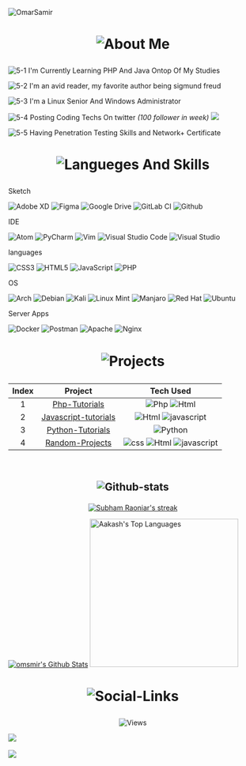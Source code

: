 

![OmarSamir](https://github.com/omsmir/omsmir/blob/main/banner/Omar.gif)



<h1 align="center"> 

![About Me](https://img.shields.io/badge/About-Me-purple?style=for-the-badge)

</h1>


![5-1](https://img.shields.io/badge/5-1%20-%23d01b59) I'm Currently Learning PHP And Java 
Ontop Of My Studies <br>

![5-2](https://img.shields.io/badge/5-2%20-%23d01b59) I'm an avid reader, my favorite author being sigmund freud <br>

![5-3](https://img.shields.io/badge/5-3%20-%23d01b59) I'm a Linux Senior And Windows Administrator  <br> 

![5-4](https://img.shields.io/badge/5-4%20-%23d01b59) Posting Coding Techs On twitter <em>(100 follower in week)</em> <a href="https://twitter.com/omsamiir" target="_blank"><img src="https://badgen.net/badge/icon/twitter?icon=twitter&label" target="_blank"></a>  <br>

![5-5](https://img.shields.io/badge/5-5%20-%23d01b59) Having Penetration Testing Skills and Network+ Certificate 

<h1 align="center">

![Langueges And Skills](https://img.shields.io/badge/Langueges-Skills-%230E7FBF?style=for-the-badge)

</h1>

<p align="left">Sketch</p>

![Adobe XD](https://img.shields.io/badge/Adobe%20XD-470137?style=for-the-badge&logo=Adobe%15XD&logoColor=#FF61F6) ![Figma](https://img.shields.io/badge/figma-%23F24E1E.svg?style=for-the-badge&logo=figma&logoColor=white) ![Google Drive](https://img.shields.io/badge/Google%20Drive-4285F4?style=for-the-badge&logo=googledrive&logoColor=white) ![GitLab CI](https://img.shields.io/badge/gitlab%20ci-%23181717.svg?style=for-the-badge&logo=gitlab&logoColor=white) ![Github](https://img.shields.io/badge/github-%23e4626b.svg?style=for-the-badge&logo=github&logoColor=140200)
 <br>




<p align="left">IDE</p>

![Atom](https://img.shields.io/badge/Atom-%2366595C.svg?style=for-the-badge&logo=atom&logoColor=white) ![PyCharm](https://img.shields.io/badge/pycharm-143?style=for-the-badge&logo=pycharm&logoColor=black&color=black&labelColor=green) ![Vim](https://img.shields.io/badge/VIM-%2311AB00.svg?style=for-the-badge&logo=vim&logoColor=white) ![Visual Studio Code](https://img.shields.io/badge/Visual%20Studio%20Code-0078d7.svg?style=for-the-badge&logo=visual-studio-code&logoColor=white) ![Visual Studio](https://img.shields.io/badge/Visual%20Studio-5C2D91.svg?style=for-the-badge&logo=visual-studio&logoColor=white)<br> 



<p align="left">languages</p>

![CSS3](https://img.shields.io/badge/css3-%231572B6.svg?style=for-the-badge&logo=css3&logoColor=white) ![HTML5](https://img.shields.io/badge/html5-%23E34F26.svg?style=for-the-badge&logo=html5&logoColor=white) ![JavaScript](https://img.shields.io/badge/javascript-%23323330.svg?style=for-the-badge&logo=javascript&logoColor=%23F7DF1E) ![PHP](https://img.shields.io/badge/php-%23777BB4.svg?style=for-the-badge&logo=php&logoColor=white) <br> 



<p align="left">OS</p>

![Arch](https://img.shields.io/badge/Arch%20Linux-1793D1?logo=arch-linux&logoColor=fff&style=for-the-badge) ![Debian](https://img.shields.io/badge/Debian-D70A53?style=for-the-badge&logo=debian&logoColor=white) ![Kali](https://img.shields.io/badge/Kali-268BEE?style=for-the-badge&logo=kalilinux&logoColor=white) ![Linux Mint](https://img.shields.io/badge/Linux%20Mint-87CF3E?style=for-the-badge&logo=Linux%20Mint&logoColor=white) ![Manjaro](https://img.shields.io/badge/Manjaro-35BF5C?style=for-the-badge&logo=Manjaro&logoColor=white) ![Red Hat](https://img.shields.io/badge/Red%20Hat-EE0000?style=for-the-badge&logo=redhat&logoColor=white) ![Ubuntu](https://img.shields.io/badge/Ubuntu-E95420?style=for-the-badge&logo=ubuntu&logoColor=white)<br> 




<p align="left">Server Apps</p>

![Docker](https://img.shields.io/badge/docker-%230db7ed.svg?style=for-the-badge&logo=docker&logoColor=white) ![Postman](https://img.shields.io/badge/Postman-FF6C37?style=for-the-badge&logo=postman&logoColor=white) ![Apache](https://img.shields.io/badge/apache-%23D42029.svg?style=for-the-badge&logo=apache&logoColor=white) ![Nginx](https://img.shields.io/badge/nginx-%23009639.svg?style=for-the-badge&logo=nginx&logoColor=white)
<br>

<h1 align="center">

![Projects](https://img.shields.io/badge/My-Projects-%23F46DB0?style=for-the-badge)

</h1>

| Index | Project | Tech Used |
|:------:|:-----------------:|:------:|
|   1  |[Php-Tutorials](https://github.com/omsmir/Php)|![Php](https://img.icons8.com/color/48/000000/php.png) ![Html](https://github.com/omsmir/omsmir/blob/main/imgs/index.png) |
|   2  |[Javascript-tutorials](https://github.com/omsmir/JAVASCRIPT.git)| ![Html](https://github.com/omsmir/omsmir/blob/main/imgs/index.png) ![javascript](https://github.com/omsmir/omsmir/blob/main/imgs/icons8-js-48.png) |
|   3  |[Python-Tutorials](https://github.com/omsmir/PYTHON.git)| ![Python](https://img.shields.io/badge/python-39457E?style=for-the-badge&logo=python&logoColor=ffdd54) |
|   4  |[Random-Projects](https://github.com/omsmir/Random-Projects.git)| ![css](https://img.icons8.com/color/48/000000/css.png) ![Html](https://github.com/omsmir/omsmir/blob/main/imgs/index.png) ![javascript](https://github.com/omsmir/omsmir/blob/main/imgs/icons8-js-48.png)|

<br>





 <h2 align="center">

 ![Github-stats](https://img.shields.io/badge/Github-Stats-%23F46DB0?style=for-the-badge)
 
 </h2>

<p align="center">
    <a href="https://github.com/omsmir">
        <img title="🔥 Get streak stats for your profile at git.io/streak-stats" alt="Subham Raoniar's streak" src="https://github-readme-streak-stats.herokuapp.com/?user=omsmir&theme=black-ice&hide_border=true&stroke=0000&background=060A0CD0"/>
    </a>
</p>
    <a href="https://github.com/omsmir"><img alt="omsmir's Github Stats" src="https://github-readme-stats.vercel.app/api?username=omsmir&show_icons=true&count_private=true&theme=react&hide_border=true&bg_color=0D1117" /></a>
  <a href="https://github.com/omsmir"><img alt="Aakash's Top Languages" src="https://github-readme-stats.vercel.app/api/top-langs/?username=omsmir&langs_count=8&count_private=true&layout=compact&theme=react&hide_border=true&bg_color=0D1117" width="300px"/></a>
  <br/>

<h1 align="center"> 

![Social-Links](https://img.shields.io/badge/Social-Links-%23F46DB0?style=for-the-badge)

</h1>

<div align="center">
  
![Views](https://komarev.com/ghpvc/?username=Omsmir-h&label=Profile+visitors:)
  
</div>


<p align="left">

<a href="https://www.github.com/omsmir" target="_blank" rel="noreferrer"><img
src="https://img.shields.io/github/followers/omsmir?logo=github&style=for-the-badge&color=3382ed&labelColor=1c1917" /></a>
&nbsp;&nbsp;

<a href="https://www.twitter.com/omsamiir" target="_blank" rel="noreferrer"><img
src="https://img.shields.io/twitter/follow/omsamiir?logo=twitter&style=for-the-badge&color=3382ed&labelColor=1c1917"/>  </a>
</p>
<br>


